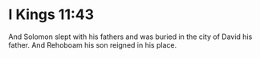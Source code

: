 # I Kings 11:43

And Solomon slept with his fathers and was buried in the city of David his father. And Rehoboam his son reigned in his place.
